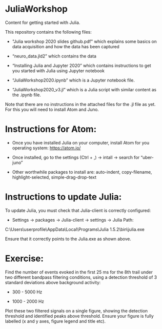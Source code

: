 # JuliaWorkshop
Content for getting started with Julia.

This repository contains the following files: 

*	"Julia workshop 2020 slides github.pdf" which explains some basics on data acquisition and how the data has been captured

*	“neuro_data.jld2” which contains the data

*	“Installing Julia and Jupyter 2020” which contains instructions to get you started with Julia using Jupyter notebook

*	“JuliaWorkshop2020.ipynb” which is a Jupyter notebook file. 

*	“JuliaWorkshop2020_v3.jl” which is a Julia script with similar content as the .ipynb file.

Note that there are no instructions in the attached files for the .jl file as yet. For this  you will need to install Atom and Juno.  


# Instructions for Atom: 

*	Once you have installed Julia on  your computer, install Atom for you operating system: https://atom.io/

*	Once installed, go to the settings (Ctrl + ,) -> intall -> search for “uber-juno”

*	Other worthwhile packages to install are: auto-indent, copy-filename, highlight-selected, simple-drag-drop-text



# Instructions to update Julia:

To update Julia, you must check that Julia-client is correctly configured:


*	Settings -> packages -> Julia-client -> settings -> Julia Path: 

C:\Users\userprofile\AppData\Local\Programs\Julia 1.5.2\bin\julia.exe

Ensure that it correctly points to the Julia.exe as shown above. 

# Exercise: 
Find the number of events evoked in the first 25 ms for the 8th trail under two different bandpass filtering conditions, using a detection threshold of 3 standard deviations above background activity: 

* 300 - 5000 Hz

* 1000 - 2000 Hz

Plot these two filtered signals on a single figure, showing the detection threshold and identified peaks above threshold. Ensure your figure is fully labelled (x and y axes, figure legend and title etc).
